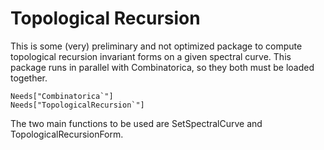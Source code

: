 # Topological Recursion 
This is some (very) preliminary and not optimized package to compute topological recursion invariant forms on a given spectral curve. This package runs in parallel with Combinatorica, so they both must be loaded together. 

```
Needs["Combinatorica`"]
Needs["TopologicalRecursion`"]
```

The two main functions to be used are SetSpectralCurve and TopologicalRecursionForm. 